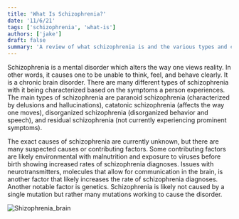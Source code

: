 ```yaml
---
title: 'What Is Schizophrenia?'
date: '11/6/21'
tags: ['schizophrenia', 'what-is']
authors: ['jake']
draft: false
summary: 'A review of what schizophrenia is and the various types and causes associated with it.'
---
```

Schizophrenia is a mental disorder which alters the way one views reality. In other words, it causes one to be unable to think, feel, and behave clearly. It is a chronic brain disorder. There are many different types of schizophrenia with it being characterized based on the symptoms a person experiences. The main types of schizophrenia are paranoid schizophrenia (characterized by delusions and hallucinations), catatonic schizophrenia (affects the way one moves), disorganized schizophrenia (disorganized behavior and speech), and residual schizophrenia (not currently experiencing prominent symptoms).

The exact causes of schizophrenia are currently unknown, but there are many suspected causes or contributing factors. Some contributing factors are likely environmental with malnutrition and exposure to viruses before birth showing increased rates of schizophrenia diagnoses. Issues with neurotransmitters, molecules that allow for communication in the brain, is another factor that likely increases the rate of schizophrenia diagnoses. Another notable factor is genetics. Schizophrenia is likely not caused by a single mutation but rather many mutations working to cause the disorder.

![Shizophrenia_brain](http://4.bp.blogspot.com/-CJpuAHwJcnQ/UjcSvhcnUTI/AAAAAAAAH4M/4quf4E6RtVc/s1600/schizophrenia+label_98248091.jpg)

